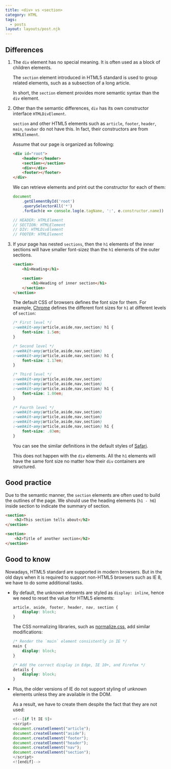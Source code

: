 ```yaml
---
title: <div> vs <section>
category: HTML
tags:
  - posts
layout: layouts/post.njk
---
```


## Differences

1. The `div` element has no special meaning. It is often used as a block of children elements. 

    The `section` element introduced in HTML5 standard is used to group related elements, such as a subsection of a long article.

    In short, the `section` element provides more semantic syntax than the `div` element.

2. Other than the semantic differences, `div` has its own constructor interface `HTMLDivElement`.

    `section` and other HTML5 elements such as `article`, `footer`, `header`, `main`, `navbar` do not have this. In fact, 
    their constructors are from `HTMLElement`.

    Assume that our page is organized as following:

    ```html
    <div id="root">
        <header></header>
        <section></section>
        <div></div>
        <footer></footer>
    </div>
    ```
        
    We can retrieve elements and print out the constructor for each of them:

    ```js
    document
        .getElementById('root')
        .querySelectorAll('*')
        .forEach(e => console.log(e.tagName, ':', e.constructor.name))

    // HEADER: HTMLElement
    // SECTION: HTMLElement
    // DIV: HTMLDivElement
    // FOOTER: HTMLElement
    ```

3. If your page has nested `sections`, then the `h1` elements of the inner sections will have smaller font-sizez than the `h1` elements of the outer sections.

    ```html
    <section>
        <h1>Heading</h1>

        <section>
            <h1>Heading of inner section</h1>
        </section>
    </section>
    ```

    The default CSS of browsers defines the font size for them. For example, [Chrome](https://chromium.googlesource.com/chromium/blink/+/master/Source/core/css/html.css#162) 
    defines the different font sizes for `h1` at different levels of `section`:

    ```css
    /* First level */
    :-webkit-any(article,aside,nav,section) h1 {
        font-size: 1.5em;
    }

    /* Second level */
    :-webkit-any(article,aside,nav,section) 
    :-webkit-any(article,aside,nav,section) h1 {
        font-size: 1.17em;
    }

    /* Third level */
    :-webkit-any(article,aside,nav,section) 
    :-webkit-any(article,aside,nav,section) 
    :-webkit-any(article,aside,nav,section) h1 {
        font-size: 1.00em;
    }

    /* Fourth level */
    :-webkit-any(article,aside,nav,section) 
    :-webkit-any(article,aside,nav,section) 
    :-webkit-any(article,aside,nav,section) 
    :-webkit-any(article,aside,nav,section) h1 {
        font-size: .83em;
    }
    ```

    You can see the similar definitions in the default styles of [Safari](https://trac.webkit.org/browser/trunk/Source/WebCore/css/html.css#L139).

    This does not happen with the `div` elements. All the `h1` elements will have the same font size no matter how their `div` containers are structured.

## Good practice

Due to the semantic manner, the `section` elements are often used to build the outlines of the page. 
We should use the heading elements (`h1 - h6`) inside section to indicate the summary of section.

```html
<section>
    <h2>This section tells about</h2>
</section>

<section>
    <h2>Title of another section</h2>
</section>
```

## Good to know

Nowadays, HTML5 standard are supported in modern browsers. But in the old days when it is required to support non-HTML5 browsers 
such as IE 8, we have to do some additional tasks.

* By default, the unknown elements are styled as `display: inline`, hence we need to reset the value for HTML5 elements:

    ```css
    article, aside, footer, header, nav, section {
        display: block;
    }
    ```
    
    The CSS normalizing libraries, such as [normalize.css](https://necolas.github.io/normalize.css/8.0.1/normalize.css), add similar modifications:

    ```css
    /* Render the `main` element consistently in IE */
    main {
        display: block;
    }

    /* Add the correct display in Edge, IE 10+, and Firefox */
    details {
        display: block;
    }
    ```

* Plus, the older versions of IE do not support styling of unknown elements unless they are available in the DOM.

    As a result, we have to create them despite the fact that they are not used:

    ```js
    <!--[if lt IE 9]>
    <script>
    document.createElement("article");
    document.createElement("aside");
    document.createElement("footer");
    document.createElement("header");
    document.createElement("nav");
    document.createElement("section");
    </script>
    <![endif]-->
    ```